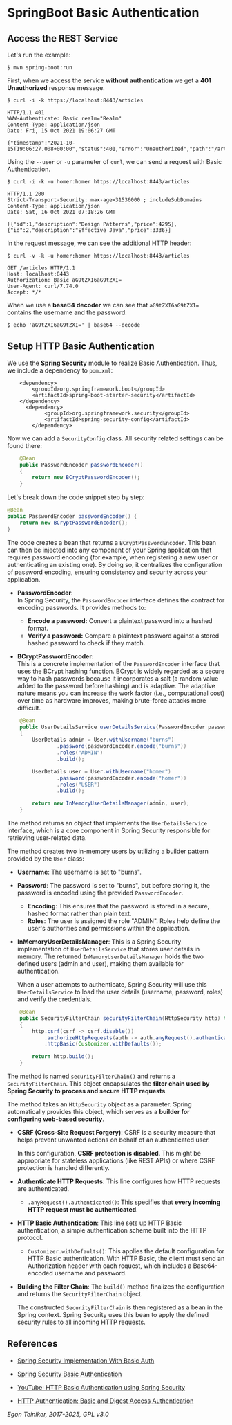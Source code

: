 # SpringBoot Basic Authentication

## Access the REST Service

Let's run the example:
```
$ mvn spring-boot:run
```

First, when we access the service **without authentication** we get a **401 Unauthorized** response message.
```
$ curl -i -k https://localhost:8443/articles

HTTP/1.1 401 
WWW-Authenticate: Basic realm="Realm"
Content-Type: application/json
Date: Fri, 15 Oct 2021 19:06:27 GMT

{"timestamp":"2021-10-15T19:06:27.008+00:00","status":401,"error":"Unauthorized","path":"/articles"}
```

Using the `--user` or `-u` parameter of `curl`, we can send a request with Basic Authentication.

```
$ curl -i -k -u homer:homer https://localhost:8443/articles

HTTP/1.1 200 
Strict-Transport-Security: max-age=31536000 ; includeSubDomains
Content-Type: application/json
Date: Sat, 16 Oct 2021 07:18:26 GMT

[{"id":1,"description":"Design Patterns","price":4295},{"id":2,"description":"Effective Java","price":3336}]
```

In the request message, we can see the additional HTTP header:

```
$ curl -v -k -u homer:homer https://localhost:8443/articles

GET /articles HTTP/1.1
Host: localhost:8443
Authorization: Basic aG9tZXI6aG9tZXI=
User-Agent: curl/7.74.0
Accept: */*
```

When we use a **base64 decoder** we can see that `aG9tZXI6aG9tZXI=` contains the username and the password.

```
$ echo 'aG9tZXI6aG9tZXI=' | base64 --decode
```


## Setup HTTP Basic Authentication

We use the **Spring Security** module to realize Basic Authentication.
Thus, we include a dependency to `pom.xml`:

```
    <dependency>
        <groupId>org.springframework.boot</groupId>
        <artifactId>spring-boot-starter-security</artifactId>
    </dependency>
	  <dependency>
			<groupId>org.springframework.security</groupId>
			<artifactId>spring-security-config</artifactId>
		</dependency>
```

Now we can add a `SecurityConfig` class. All security related settings can be found there:

```Java 
    @Bean
    public PasswordEncoder passwordEncoder()
    {
        return new BCryptPasswordEncoder();
    }
```

Let's break down the code snippet step by step:

```java
@Bean
public PasswordEncoder passwordEncoder() {
    return new BCryptPasswordEncoder();
}
```

The code creates a bean that returns a `BCryptPasswordEncoder`. This bean can then 
be injected into any component of your Spring application that requires password 
encoding (for example, when registering a new user or authenticating an existing one). 
By doing so, it centralizes the configuration of password encoding, ensuring 
consistency and security across your application.

* **PasswordEncoder**:  
  In Spring Security, the `PasswordEncoder` interface defines the contract for 
  encoding passwords. It provides methods to:
  * **Encode a password:** Convert a plaintext password into a hashed format.
  * **Verify a password:** Compare a plaintext password against a stored hashed 
  password to check if they match.

* **BCryptPasswordEncoder:**  
  This is a concrete implementation of the `PasswordEncoder` interface that uses 
  the BCrypt hashing function.
  BCrypt is widely regarded as a secure way to hash passwords because it incorporates 
  a salt (a random value added to the password before hashing) and is adaptive. 
  The adaptive nature means you can increase the work factor (i.e., computational cost) 
  over time as hardware improves, making brute-force attacks more difficult.


```Java 
    @Bean
    public UserDetailsService userDetailsService(PasswordEncoder passwordEncoder)
    {
        UserDetails admin = User.withUsername("burns")
                .password(passwordEncoder.encode("burns"))
                .roles("ADMIN")
                .build();

        UserDetails user = User.withUsername("homer")
                .password(passwordEncoder.encode("homer"))
                .roles("USER")
                .build();

        return new InMemoryUserDetailsManager(admin, user);
    }
```

The method returns an object that implements the `UserDetailsService` interface, 
which is a core component in Spring Security responsible for retrieving 
user-related data.

The method creates two in-memory users by utilizing a builder pattern provided 
by the `User` class:
* **Username**: The username is set to "burns".
* **Password**: The password is set to "burns", but before storing it, the password 
  is encoded using the provided `PasswordEncoder`.
  * **Encoding**: This ensures that the password is stored in a secure, hashed format 
    rather than plain text.
  * **Roles**: The user is assigned the role "ADMIN". Roles help define the user's 
    authorities and permissions within the application.

* **InMemoryUserDetailsManager**:
  This is a Spring Security implementation of `UserDetailsService` that stores 
  user details in memory.
  The returned `InMemoryUserDetailsManager` holds the two defined users (admin and 
  user), making them available for authentication.

  When a user attempts to authenticate, Spring Security will use this 
  `UserDetailsService` to load the user details (username, password, roles) and 
  verify the credentials.

```Java 
    @Bean
    public SecurityFilterChain securityFilterChain(HttpSecurity http) throws Exception
    {
        http.csrf(csrf -> csrf.disable())
            .authorizeHttpRequests(auth -> auth.anyRequest().authenticated())
            .httpBasic(Customizer.withDefaults());

        return http.build();
    }
```

The method is named `securityFilterChain()` and returns a `SecurityFilterChain`. 
This object encapsulates the **filter chain used by Spring Security to process and 
secure HTTP requests**.

The method takes an `HttpSecurity` object as a parameter. Spring automatically provides 
this object, which serves as a **builder for configuring web-based security**.

* **CSRF (Cross-Site Request Forgery)**:
  CSRF is a security measure that helps prevent unwanted actions on behalf of an 
  authenticated user.

  In this configuration, **CSRF protection is disabled**. This might be appropriate 
  for stateless applications (like REST APIs) or where CSRF protection is handled 
  differently.

* **Authenticate HTTP Requests**:
  This line configures how HTTP requests are authenticated.
  * `.anyRequest().authenticated()`:
  This specifies that **every incoming HTTP request must be authenticated**. 

* **HTTP Basic Authentication**:
  This line sets up HTTP Basic authentication, a simple authentication scheme built 
  into the HTTP protocol.
  * `Customizer.withDefaults()`:
    This applies the default configuration for HTTP Basic authentication. 
    With HTTP Basic, the client must send an Authorization header with each request, 
    which includes a Base64-encoded username and password.

* **Building the Filter Chain**:
  The `build()` method finalizes the configuration and returns the 
  `SecurityFilterChain` object.

  The constructed `SecurityFilterChain` is then registered as a bean in the 
  Spring context. Spring Security uses this bean to apply the defined security 
  rules to all incoming HTTP requests.

## References

* [Spring Security Implementation With Basic Auth](https://medium.com/@aamir.zaidi5/spring-security-implementation-805520a297d5)

* [Spring Security Basic Authentication](https://www.baeldung.com/spring-security-basic-authentication)
* [YouTube: HTTP Basic Authentication using Spring Security](https://youtu.be/hF-iMHpl970)

* [HTTP Authentication: Basic and Digest Access Authentication](https://www.ietf.org/rfc/rfc2617.txt)

*Egon Teiniker, 2017-2025, GPL v3.0*
